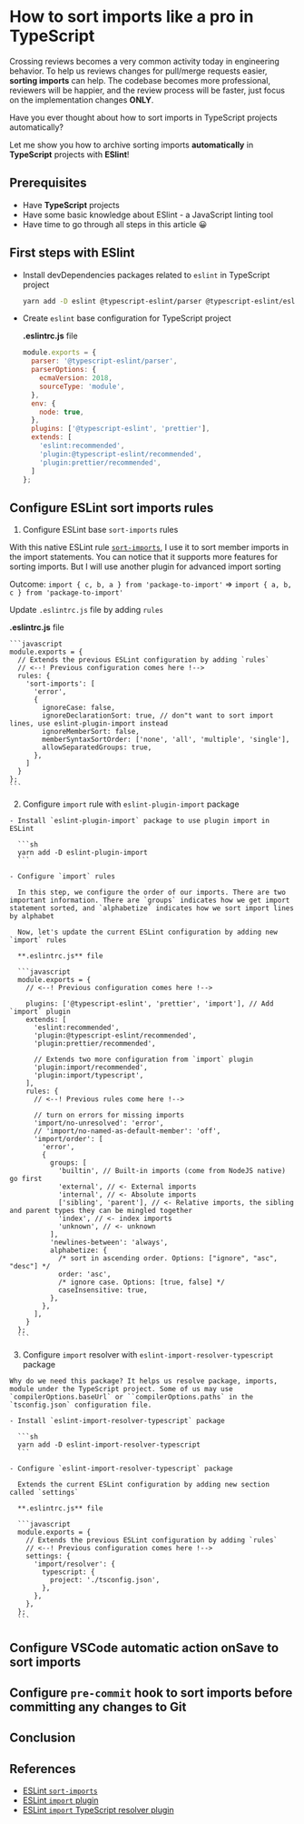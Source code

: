 # How to sort imports like a pro in TypeScript

Crossing reviews becomes a very common activity today in engineering behavior. To help us reviews changes for pull/merge requests easier, **sorting imports** can help. 
The codebase becomes more professional, reviewers will be happier, and the review process will be faster, just focus on the implementation changes **ONLY**.

Have you ever thought about how to sort imports in TypeScript projects automatically?

Let me show you how to archive sorting imports **automatically** in **TypeScript** projects with **ESlint**!


## Prerequisites

- Have **TypeScript** projects
- Have some basic knowledge about ESlint - a JavaScript linting tool
- Have time to go through all steps in this article 😀

## First steps with ESlint

  - Install devDependencies packages related to `eslint` in TypeScript project

    ```sh
    yarn add -D eslint @typescript-eslint/parser @typescript-eslint/eslint-plugin prettier eslint-config-prettier eslint-plugin-prettier
    ```
  
  - Create `eslint` base configuration for TypeScript project

    **.eslintrc.js** file

    ```javascript
    module.exports = {
      parser: '@typescript-eslint/parser',
      parserOptions: {
        ecmaVersion: 2018,
        sourceType: 'module',
      },
      env: {
        node: true,
      },
      plugins: ['@typescript-eslint', 'prettier'],
      extends: [
        'eslint:recommended',
        'plugin:@typescript-eslint/recommended',
        'plugin:prettier/recommended',
      ]
    };
    ```

## Configure ESLint sort imports rules

  1. Configure ESLint base `sort-imports` rules

  With this native ESLint rule [`sort-imports`](https://eslint.org/docs/rules/sort-imports), I use it to sort member imports in the import statements. You can notice that it supports more features for sorting imports.
  But I will use another plugin for advanced import sorting

  Outcome: `import { c, b, a } from 'package-to-import'` => `import { a, b, c } from 'package-to-import'`

  Update `.eslintrc.js` file by adding `rules`

  **.eslintrc.js** file

    ```javascript
    module.exports = {
      // Extends the previous ESLint configuration by adding `rules`
      // <--! Previous configuration comes here !-->
      rules: {
        'sort-imports': [
          'error',
          {
            ignoreCase: false,
            ignoreDeclarationSort: true, // don"t want to sort import lines, use eslint-plugin-import instead
            ignoreMemberSort: false,
            memberSyntaxSortOrder: ['none', 'all', 'multiple', 'single'],
            allowSeparatedGroups: true,
          },
        ]
      }
    };
    ```

  2. Configure `import` rule with `eslint-plugin-import` package

    - Install `eslint-plugin-import` package to use plugin import in ESLint

      ```sh
      yarn add -D eslint-plugin-import
      ```

    - Configure `import` rules

      In this step, we configure the order of our imports. There are two important information. There are `groups` indicates how we get import statement sorted, and `alphabetize` indicates how we sort import lines by alphabet

      Now, let's update the current ESLint configuration by adding new `import` rules

      **.eslintrc.js** file

      ```javascript
      module.exports = {
        // <--! Previous configuration comes here !-->

        plugins: ['@typescript-eslint', 'prettier', 'import'], // Add `import` plugin
        extends: [
          'eslint:recommended',
          'plugin:@typescript-eslint/recommended',
          'plugin:prettier/recommended',

          // Extends two more configuration from `import` plugin
          'plugin:import/recommended',
          'plugin:import/typescript',
        ],
        rules: {
          // <--! Previous rules come here !-->

          // turn on errors for missing imports
          'import/no-unresolved': 'error',
          // 'import/no-named-as-default-member': 'off',
          'import/order': [
            'error',
            {
              groups: [
                'builtin', // Built-in imports (come from NodeJS native) go first
                'external', // <- External imports
                'internal', // <- Absolute imports
                ['sibling', 'parent'], // <- Relative imports, the sibling and parent types they can be mingled together
                'index', // <- index imports
                'unknown', // <- unknown
              ],
              'newlines-between': 'always',
              alphabetize: {
                /* sort in ascending order. Options: ["ignore", "asc", "desc"] */
                order: 'asc',
                /* ignore case. Options: [true, false] */
                caseInsensitive: true,
              },
            },
          ],
        }
      };
      ```

  3. Configure `import` resolver with `eslint-import-resolver-typescript` package

    Why do we need this package? It helps us resolve package, imports, module under the TypeScript project. Some of us may use `compilerOptions.baseUrl` or ``compilerOptions.paths` in the `tsconfig.json` configuration file.

    - Install `eslint-import-resolver-typescript` package

      ```sh
      yarn add -D eslint-import-resolver-typescript
      ```

    - Configure `eslint-import-resolver-typescript` package

      Extends the current ESLint configuration by adding new section called `settings`

      **.eslintrc.js** file

      ```javascript
      module.exports = {
        // Extends the previous ESLint configuration by adding `rules`
        // <--! Previous configuration comes here !-->
        settings: {
          'import/resolver': {
            typescript: {
              project: './tsconfig.json',
            },
          },
        },
      };
      ```

## Configure VSCode automatic action onSave to sort imports

## Configure `pre-commit` hook to sort imports before committing any changes to Git

## Conclusion

## References

- [ESLint `sort-imports`](https://eslint.org/docs/rules/sort-imports)
- [ESLint `import` plugin](https://github.com/import-js/eslint-plugin-import)
- [ESLint `import` TypeScript resolver plugin](https://github.com/alexgorbatchev/eslint-import-resolver-typescript)